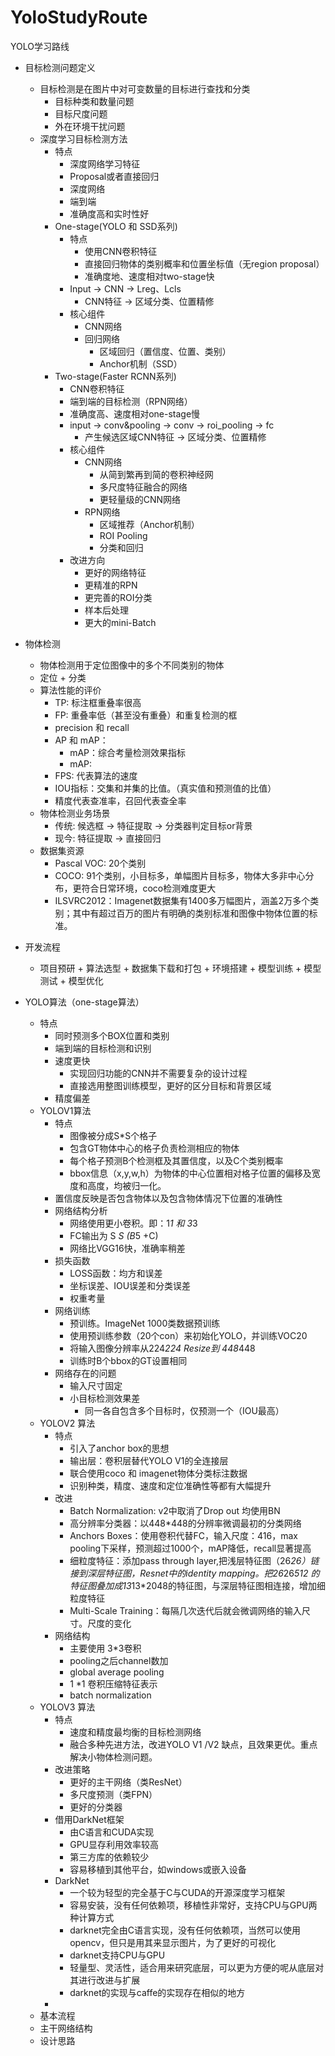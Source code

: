 # YoloStudyRoute
YOLO学习路线

+ 目标检测问题定义
  + 目标检测是在图片中对可变数量的目标进行查找和分类
    + 目标种类和数量问题
    + 目标尺度问题
    + 外在环境干扰问题 
  + 深度学习目标检测方法
    + 特点
      + 深度网络学习特征
      + Proposal或者直接回归
      + 深度网络
      + 端到端
      + 准确度高和实时性好
    + One-stage(YOLO 和 SSD系列)
      + 特点
        + 使用CNN卷积特征
        + 直接回归物体的类别概率和位置坐标值（无region proposal）
        + 准确度地、速度相对two-stage快
      + Input -> CNN -> Lreg、Lcls
        + CNN特征 -> 区域分类、位置精修
      + 核心组件
        + CNN网络
        + 回归网络
          + 区域回归（置信度、位置、类别）
          + Anchor机制（SSD）
    + Two-stage(Faster RCNN系列)
      + CNN卷积特征
      + 端到端的目标检测（RPN网络）
      + 准确度高、速度相对one-stage慢
      + input -> conv&pooling -> conv -> roi_pooling -> fc
        + 产生候选区域CNN特征 -> 区域分类、位置精修
      + 核心组件
        + CNN网络
          + 从简到繁再到简的卷积神经网
          + 多尺度特征融合的网络
          + 更轻量级的CNN网络
        + RPN网络
          + 区域推荐（Anchor机制）
          + ROI Pooling
          + 分类和回归  
      + 改进方向
        + 更好的网络特征
        + 更精准的RPN
        + 更完善的ROI分类
        + 样本后处理
        + 更大的mini-Batch
  
+ 物体检测
  + 物体检测用于定位图像中的多个不同类别的物体
  + 定位 + 分类
  + 算法性能的评价
    + TP: 标注框重叠率很高
    + FP: 重叠率低（甚至没有重叠）和重复检测的框
    + precision 和 recall
    + AP 和 mAP：
      + mAP：综合考量检测效果指标
      + mAP: 
    + FPS: 代表算法的速度
    + IOU指标：交集和并集的比值。（真实值和预测值的比值）
    + 精度代表查准率，召回代表查全率
  + 物体检测业务场景
    + 传统: 候选框  -> 特征提取 -> 分类器判定目标or背景
    + 现今: 特征提取 -> 直接回归 
  + 数据集资源
    + Pascal VOC: 20个类别
    + COCO: 91个类别，小目标多，单幅图片目标多，物体大多非中心分布，更符合日常环境，coco检测难度更大
    + ILSVRC2012：Imagenet数据集有1400多万幅图片，涵盖2万多个类别；其中有超过百万的图片有明确的类别标准和图像中物体位置的标准。  
+ 开发流程
  + 项目预研 + 算法选型 + 数据集下载和打包 + 环境搭建 + 模型训练 + 模型测试 + 模型优化
+ YOLO算法（one-stage算法）
  + 特点
    + 同时预测多个BOX位置和类别
    + 端到端的目标检测和识别
    + 速度更快
      + 实现回归功能的CNN并不需要复杂的设计过程
      + 直接选用整图训练模型，更好的区分目标和背景区域
    + 精度偏差
  + YOLOV1算法
    + 特点
      +  图像被分成S*S个格子
      +  包含GT物体中心的格子负责检测相应的物体
      +  每个格子预测B个检测框及其置信度，以及C个类别概率
      +  bbox信息（x,y,w,h）为物体的中心位置相对格子位置的偏移及宽度和高度，均被归一化。
    +  置信度反映是否包含物体以及包含物体情况下位置的准确性
    + 网络结构分析
      + 网络使用更小卷积。即：1*1 和 3*3 
      + FC输出为 S *S (B*5 +C)
      + 网络比VGG16快，准确率稍差
    + 损失函数
      + LOSS函数：均方和误差
      + 坐标误差、IOU误差和分类误差
      + 权重考量
    + 网络训练
      + 预训练。ImageNet 1000类数据预训练
      + 使用预训练参数（20个con）来初始化YOLO，并训练VOC20
      + 将输入图像分辨率从224*224 Resize到 448*448
      + 训练时B个bbox的GT设置相同
    + 网络存在的问题
      + 输入尺寸固定
      + 小目标检测效果差
        + 同一各自包含多个目标时，仅预测一个（IOU最高）
  + YOLOV2 算法
    + 特点
      + 引入了anchor box的思想
      + 输出层：卷积层替代YOLO V1的全连接层
      + 联合使用coco 和 imagenet物体分类标注数据
      + 识别种类，精度、速度和定位准确性等都有大幅提升
    + 改进
      + Batch Normalization: v2中取消了Drop out 均使用BN
      + 高分辨率分类器：以448*448的分辨率微调最初的分类网络
      + Anchors Boxes：使用卷积代替FC，输入尺度：416，max pooling下采样，预测超过1000个，mAP降低，recall显著提高
      + 细粒度特征：添加pass through layer,把浅层特征图（26*26）链接到深层特征图，Resnet中的identity mapping。把26*26*512 的特征图叠加成13*13*2048的特征图，与深层特征图相连接，增加细粒度特征
      + Multi-Scale Training：每隔几次迭代后就会微调网络的输入尺寸。尺度的变化
    + 网络结构
      + 主要使用 3*3卷积
      + pooling之后channel数加
      + global average pooling 
      + 1 *1 卷积压缩特征表示
      + batch normalization
  + YOLOV3 算法 
    + 特点
      + 速度和精度最均衡的目标检测网络
      + 融合多种先进方法，改进YOLO V1 /V2 缺点，且效果更优。重点解决小物体检测问题。
    + 改进策略
      + 更好的主干网络（类ResNet）
      + 多尺度预测（类FPN）
      + 更好的分类器
    + 借用DarkNet框架
      + 由C语言和CUDA实现
      + GPU显存利用效率较高
      + 第三方库的依赖较少
      + 容易移植到其他平台，如windows或嵌入设备
    + DarkNet
      + 一个较为轻型的完全基于C与CUDA的开源深度学习框架
      + 容易安装，没有任何依赖项，移植性非常好，支持CPU与GPU两种计算方式
      + darknet完全由C语言实现，没有任何依赖项，当然可以使用opencv，但只是用其来显示图片，为了更好的可视化
      + darknet支持CPU与GPU
      + 轻量型、灵活性，适合用来研究底层，可以更为方便的呢从底层对其进行改进与扩展
      + darknet的实现与caffe的实现存在相似的地方
    + 
  + 基本流程
  + 主干网络结构
  + 设计思路
